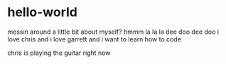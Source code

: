 # hello-world
messin around
a little bit about myself? hmmm la la la dee doo dee doo i love chris and i love garrett and i want to learn how to code

chris is playing the guitar right now
